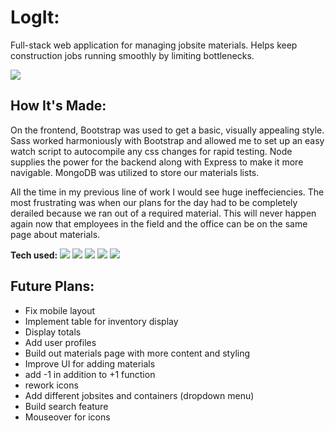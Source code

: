 

# LogIt: <a target="_blank" href="" ></a> 
Full-stack web application for managing jobsite materials. Helps keep construction jobs running smoothly by limiting bottlenecks.


<img src=https://user-images.githubusercontent.com/97787737/175576763-2f60f671-129d-4630-b9f7-e0d7999cc5ff.png>


## How It's Made:
On the frontend, Bootstrap was used to get a basic, visually appealing style.  Sass worked harmoniously with Bootstrap and allowed me to set up an easy watch script to autocompile any css changes for rapid testing.  Node supplies the power for the backend along with Express to make it more navigable.  MongoDB was utilized to store our materials lists.

All the time in my previous line of work I would see huge ineffeciencies.  The most frustrating was when our plans for the day had to be completely derailed because we ran out of a required material.  This will never happen again now that employees in the field and the office can be on the same page about materials.

**Tech used:** 
    <img src="https://img.shields.io/static/v1?label=|&message=SASS&color=2b625f&style=plastic&logo=sass"/>
    <img src="https://img.shields.io/static/v1?label=|&message=BOOTSTRAP&color=316c5e&style=plastic&logo=bootstrap"/>
    <img src="https://img.shields.io/static/v1?label=|&message=NODE.JS&color=43853D&style=plastic&logo=Node.js"/>
    <img src="https://img.shields.io/static/v1?label=|&message=EXPRESS&color=bbb111&style=plastic&logo=express"/>
    <img src="https://img.shields.io/static/v1?label=|&message=MONGO-DB&color=cdd148&style=plastic&logo=mongodb"/>
    


## Future Plans:

- Fix mobile layout
- Implement table for inventory display
- Display totals
- Add user profiles
- Build out materials page with more content and styling
- Improve UI for adding materials
-   add -1 in addition to +1 function
-   rework icons
- Add different jobsites and containers (dropdown menu)
- Build search feature
- Mouseover for icons

